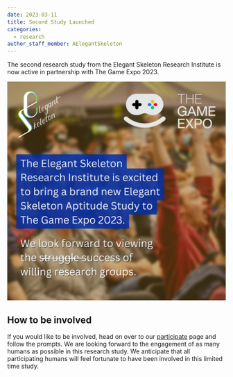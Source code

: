 ```yaml
---
date: 2023-03-11
title: Second Study Launched
categories:
  - research
author_staff_member: AElegantSkeleton
---
```


The second research study from the Elegant Skeleton Research Institute is now active in partnership with The Game Expo 2023.

![The Elegant Skeleton Research Institute is excited to bring a brand new Elegant Skeleton Aptitude Study to The Game Expo 2023. We look forward to viewing the ~~struggle~~success of willing research groups](/images/Elegant_Skeleton_TGX_2023_v2.png)

## How to be involved

If you would like to be involved, head on over to our [participate](/participate/) page and follow the prompts. We are looking forward to the engagement of as many humans as possible in this research study. We anticipate that all participating humans will feel fortunate to have been involved in this limited time study.
